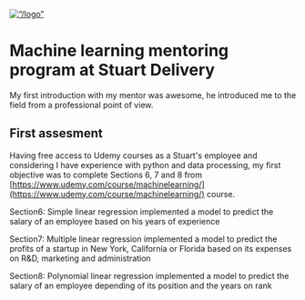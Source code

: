 <p align=“center”>
  <a href=“https://stuart.com/”>
    <img alt=“/logo” src=“./o.jpg” width=“200”>
  </a>
</p>

# Machine learning mentoring program at Stuart Delivery

My first introduction with my mentor was awesome, he introduced me to the field from a professional point of view. 

## First assesment 

Having free access to Udemy courses as a Stuart's employee and considering I have experience with python and data processing, my first objective was to complete Sections 6, 7 and 8 from [https://www.udemy.com/course/machinelearning/](https://www.udemy.com/course/machinelearning/) course.

Section6: Simple linear regression
	implemented a model to predict the salary of an employee based on his years of experience 

Section7: Multiple linear regression
	implemented a model to predict the profits of a startup in New York, California or Florida
	based on its expenses on R&D, marketing and administration

Section8: Polynomial linear regression
	implemented a model to predict the salary of an employee depending of its position and the 
	years on rank


